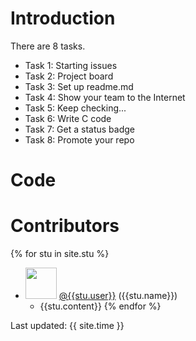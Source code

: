 # Introduction
There are 8 tasks.
-  Task 1: Starting issues
-  Task 2: Project board
-  Task 3: Set up readme.md
-  Task 4: Show your team to the Internet
-  Task 5: Keep checking...
-  Task 6: Write C code
-  Task 7: Get a status badge
-  Task 8: Promote your repo

# Code

# Contributors

{% for stu in site.stu %}
  * <img src="{{stu.image}}" style="width: 50px; height: 50px"> <a href="https://github.com/{{stu.user}}">@{{stu.user}}</a> ({{stu.name}}) 
    * {{stu.content}}
{% endfor %}

Last updated: {{ site.time }}
